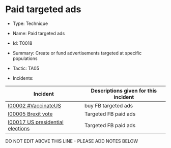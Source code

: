 # Paid targeted ads

* Type: Technique

* Name: Paid targeted ads

* Id: T0018

* Summary: Create or fund advertisements targeted at specific populations

* Tactic: TA05

* Incidents:

| Incident | Descriptions given for this incident |
| -------- | -------------------- |
| [I00002 #VaccinateUS](../incidents/I00002.md) | buy FB targeted ads |
| [I00005 Brexit vote](../incidents/I00005.md) | Targeted FB paid ads |
| [I00017 US presidential elections](../incidents/I00017.md) | Targeted FB paid ads |

DO NOT EDIT ABOVE THIS LINE - PLEASE ADD NOTES BELOW